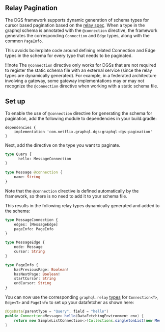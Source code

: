 ## Relay Pagination
The DGS framework supports dynamic generation of schema types for cursor based pagination based on the [relay spec](https://relay.dev/graphql/connections.htm).
When a type in the graphql schema is annotated with the `@connection` directive, the framework generates the corresponding `Connection` and `Edge` types, along with the common `PageInfo`.

This avoids boilerplate code around defining related Connection and Edge types in the schema for every type that needs to be paginated. 

!!!note
    The `@connection` directive only works for DGSs that are not required to register the static schema file with an external service (since the relay types are dynamically generated).
    For example, in a federated architecture involving a gateway, some gateway implementations may or may not recognize the `@connection` directive when working with a static schema file.


## Set up 
To enable the use of `@connection` directive for generating the schema for pagination, add the following module to dependencies in your build.gradle:

```
dependencies {
    implementation 'com.netflix.graphql.dgs:graphql-dgs-pagination'
}
```

Next, add the directive on the type you want to paginate.

```graphql
type Query {
      hello: MessageConnection
}
            
type Message @connection {
    name: String
}
```

Note that the `@connection` directive is defined automatically by the framework, so there is no need to add it to your schema file.

This results in the following relay types dynamically generated and added to the schema:

```graphql
type MessageConnection {
    edges: [MessageEdge]
    pageInfo: PageInfo
}

type MessageEdge {
    node: Message
    cursor: String
}

type PageInfo {
    hasPreviousPage: Boolean!
    hasNextPage: Boolean!
    startCursor: String
    endCursor: String
}
```


You can now use the corresponding `graphql.relay` [types](https://www.javadoc.io/doc/com.graphql-java/graphql-java/16.2/graphql/relay/package-summary.html) for `Connection<T>`, `Edge<T>` and `PageInfo` to set up your datafetcher as shown here:

```java
@DgsData(parentType = "Query", field = "hello")
public Connection<Message> hello(DataFetchingEnvironment env) {
    return new SimpleListConnection<>(Collections.singletonList(new Message("This is a generated connection"))).get(env);
}
```
